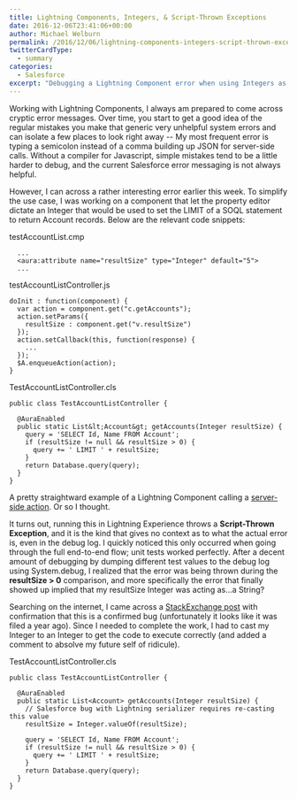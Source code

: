```yaml
---
title: Lightning Components, Integers, & Script-Thrown Exceptions
date: 2016-12-06T23:41:06+00:00
author: Michael Welburn
permalink: /2016/12/06/lightning-components-integers-script-thrown-exceptions/
twitterCardType:
  - summary
categories:
  - Salesforce
excerpt: "Debugging a Lightning Component error when using Integers as server-side parameters."
---
```


Working with Lightning Components, I always am prepared to come across cryptic error messages. Over time, you start to get a good idea of the regular mistakes you make that generic very unhelpful system errors and can isolate a few places to look right away -- My most frequent error is typing a semicolon instead of a comma building up JSON for server-side calls. Without a compiler for Javascript, simple mistakes tend to be a little harder to debug, and the current Salesforce error messaging is not always helpful.

However, I can across a rather interesting error earlier this week. To simplify the use case, I was working on a component that let the property editor dictate an Integer that would be used to set the LIMIT of a SOQL statement to return Account records. Below are the relevant code snippets:

testAccountList.cmp

```
  ...
  <aura:attribute name="resultSize" type="Integer" default="5">
  ...
```

testAccountListController.js

```
doInit : function(component) {
  var action = component.get("c.getAccounts");
  action.setParams({
    resultSize : component.get("v.resultSize")
  });
  action.setCallback(this, function(response) {
    ...
  });
  $A.enqueueAction(action);
}
```

TestAccountListController.cls

```
public class TestAccountListController {

  @AuraEnabled
  public static List&lt;Account&gt; getAccounts(Integer resultSize) {
    query = 'SELECT Id, Name FROM Account';
    if (resultSize != null && resultSize > 0) {
      query += ' LIMIT ' + resultSize;
    }
    return Database.query(query);
  }
}
```

A pretty straightward example of a Lightning Component calling a [server-side action](https://developer.salesforce.com/docs/atlas.en-us.lightning.meta/lightning/controllers_server_actions_call.htm). Or so I thought.

It turns out, running this in Lightning Experience throws a **Script-Thrown Exception**, and it is the kind that gives no context as to what the actual error is, even in the debug log. I quickly noticed this only occurred when going through the full end-to-end flow; unit tests worked perfectly. After a decent amount of debugging by dumping different test values to the debug log using System.debug, I realized that the error was being thrown during the **resultSize > 0** comparison, and more specifically the error that finally showed up implied that my resultSize Integer was acting as...a String?

Searching on the internet, I came across a [StackExchange post](http://salesforce.stackexchange.com/questions/108355/limit-expression-must-be-of-type-integer-error-when-using-apex-variable-in-soq/108423#108423) with confirmation that this is a confirmed bug (unfortunately it looks like it was filed a year ago). Since I needed to complete the work, I had to cast my Integer to an Integer to get the code to execute correctly (and added a comment to absolve my future self of ridicule).

TestAccountListController.cls

```
public class TestAccountListController {

  @AuraEnabled
  public static List<Account> getAccounts(Integer resultSize) {
    // Salesforce bug with Lightning serializer requires re-casting this value
    resultSize = Integer.valueOf(resultSize);

    query = 'SELECT Id, Name FROM Account';
    if (resultSize != null && resultSize > 0) {
      query += ' LIMIT ' + resultSize;
    }
    return Database.query(query);
  }
}
```
